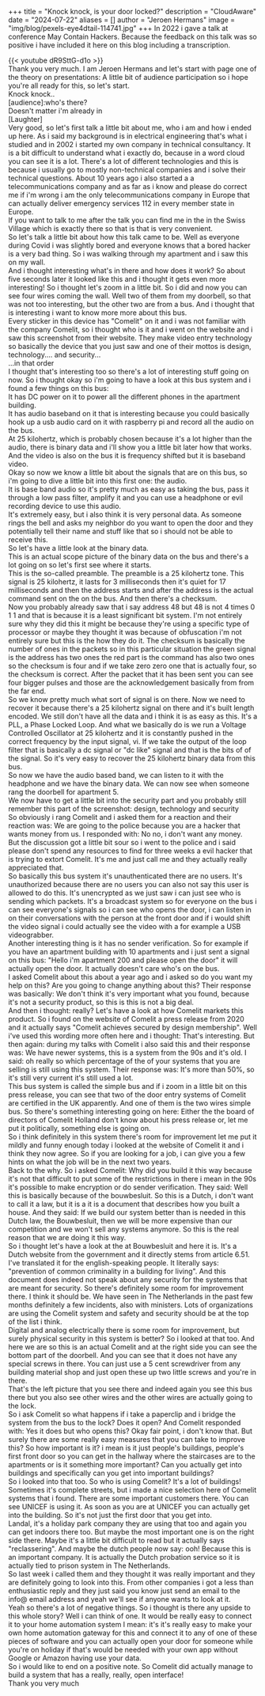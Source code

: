 +++
title = "Knock knock, is your door locked?"
description = "CloudAware"
date = "2024-07-22"
aliases = []
author = "Jeroen Hermans"
image = "img/blog/pexels-eye4dtail-114741.jpg"
+++
In 2022 i gave a talk at conference May Contain Hackers. Because the feedback on this talk was so positive i have included it here on this blog including a transcription.
<!--more-->
{{< youtube dR9SttG-d1o >}}  
Thank you very much.
I am Jeroen Hermans and let's start with page one of the theory on presentations: A little bit of
audience participation so i hope you're all ready for this, so let's start.  
Knock knock..  
[audience]:who's there?  
Doesn't matter i'm already in  
[Laughter]  
Very good, so let's first talk a little bit about me, who i am and how i ended up here.
As i said my background is in electrical engineering that's what i studied and in 2002 i started my own company
in technical consultancy. It is a bit difficult to understand what i exactly do, because in a
word cloud you can see it is a lot. There's a lot of different technologies and this is because i usually go to
mostly non-technical companies and i solve their technical questions. About 10 years ago i also
started a a telecommunications company and as far as i know and please do correct me if i'm wrong i am the only
telecommunications company in Europe that can actually deliver emergency services 112 in every member state in Europe.  
If you want to talk to me after the talk you can find me in the in the Swiss Village which is exactly there so that
is that is very convenient.  
So let's talk a little bit about how this talk came to be. Well as everyone during Covid i was
slightly bored and everyone knows that a bored hacker is a very bad thing. So i was walking through my apartment
and i saw this on my wall.  
And i thought interesting what's in there and how does it work? So about five seconds later
it looked like this and i thought it gets even more interesting! So i thought let's zoom in a little bit. So i
did and now you can see four wires coming the wall. Well two of them from my doorbell, so that was not too
interesting, but the other two are from a bus. And i thought that is interesting i want to
know more more about this bus.  
Every sticker in this device has "Comelit" on it and i was not familiar with the company Comelit, so i
thought who is it and i went on the website and i saw this screenshot from their website.
They make video entry technology so basically the device that you just saw and one of their
mottos is design, technology.... and security...  
...in that order  
I thought that's interesting too so there's a lot of interesting stuff going on now.
So i thought okay so i'm going to have a look at this bus system and i found a few things on this bus:  
It has DC power on it to power all the different phones in the apartment building.  
It has audio baseband on it that is interesting because you could basically hook up a
usb audio card on it with raspberry pi and record all the audio on the bus.  
At 25 kilohertz, which is probably chosen because it's a lot higher than the audio, there is binary data and i'll
show you a little bit later how that works.  
And the video is also on the bus it is frequency shifted but it is baseband video.  
Okay so now we know a little bit about the signals that are on this bus, so i'm going to dive a little bit
into this first one: the audio.  
It is base band audio so it's pretty much as easy as taking the bus, pass it through a low pass filter, amplify it and
you can use a headphone or evil  recording device to use this audio.  
It's extremely easy, but i also think it is very personal data. As someone rings the bell and asks my
neighbor do you want to open the door and they potentially tell their name and stuff
like that so i should not be able to receive this.  
So let's have a little look at the binary data.  
This is an actual scope picture of the binary data on the bus and there's a lot going on so let's
first see where it starts.  
This is the so-called preamble. The preamble is a 25 kilohertz tone. This signal is 25 kilohertz,
it lasts for 3 milliseconds then it's quiet for 17
milliseconds and then the address starts and after the address is the actual command sent on the
on the bus. And then there's a checksum.  
Now you probably already saw that i say address 48 but 48 is not 4 times 0 1 1 and that is because it is a least
significant bit system. I'm not entirely sure why they did this it might be because they're
using a specific type of processor or maybe they thought it was because of obfuscation i'm not entirely sure but
this is the how they do it.
The checksum is basically the number of ones in the packets so in this particular situation the green signal
is the address has two ones the red part is the command has also two ones so the checksum is four
and if we take zero zero one that is actually four, so the checksum is correct.
After the packet that it has been sent you can see four bigger pulses and those are the acknowledgement 
basically from from the far end.  
So we know pretty much what sort of signal is on there. Now we need to recover it because there's a 25
kilohertz signal on there and it's built length encoded. We still don't have all the data
and i think it is as easy as this. It's a PLL, a Phase Locked Loop. And what we basically do is we run a
Voltage Controlled Oscillator at 25 kilohertz and it is constantly pushed in the correct
frequency by the input signal, vi.
If we take the output of the loop filter that is basically a dc signal or "dc like" signal and that is 
the bits of of the signal. So it's very easy to recover the 25 kilohertz binary data from this bus.  
So now we have the audio based band, we can listen to it with the headphone and we have the binary data. We can now
see when someone rang the doorbell for apartment 5.  
We now have to get a little bit into the security part and you probably still remember this part of the
screenshot:  design, technology and security  
So obviously i rang Comelit and i asked them for a reaction and their reaction was: We are going to the police because you
are a hacker that wants money from us. I responded with: No no, i don't want any money.  
But the discussion got a little bit sour so i went to the police and i said please don't spend any 
resources to find for three weeks a evil hacker that is trying to extort Comelit. It's me and 
just call me and they actually really appreciated that.  
So basically this bus system it's unauthenticated there are no users. It's unauthorized because there are 
no users you can also not say this user is allowed to do this. It's unencrypted as we just saw i can
just see who is sending which packets. It's a broadcast system so for everyone on the bus 
i can see everyone's signals so i can see who opens the door, i can listen in on their conversations with
the person at the front door and if i would shift the video signal i could actually see the video 
with a for example a USB videograbber.  
Another interesting thing is it has no sender verification. So for example if you have an apartment
building with 10 apartments and i just sent a signal on this bus: "Hello i'm apartment 200 and please open the door"
it will actually open the door. It actually doesn't care who's on the bus.  
I asked Comelit about this about a year ago and i asked so do you want my help on this? Are you going to
change anything about this? Their response was basically: We don't think it's very
important what you found, because it's not a security product, so this is this is not a big deal.  
And then i thought: really? Let's have a look at how Comelit markets this product. So i found on the website of
Comelit a press release from 2020 and it actually says "Comelit achieves secured by design membership". 
Well i've used this wording more often here and i thought: That's interesting. But then again: during my talks
with Comelit i also said this and their response was: We have newer systems, this is a system from
the 90s and it's old. I said: oh really so which percentage of the of your systems that you are selling is
still using this system. Their response was: It's more than 50%, so it's still very current it's still used a lot.  
This bus system is called the simple bus and if i zoom in a little bit on this press release, you can see
that two of the door entry systems of Comelit are certified in the UK apparently. And one of them is 
the two wires simple bus. So there's something interesting going on here: Either the the
board of directors of Comelit Holland don't know about his press release or, let me put it politically, something
else is going on.  
So i think definitely in this system there's room for improvement let me put it mildly and funny enough 
today i looked at the website of Comelit it and i think they now agree. So if you are looking for a job, 
i can give you a few hints on what the job will be in the next two years.  
Back to the why. So i asked Comelit: Why did you build it this way because it's not that difficult to put some of
the restrictions in there i mean in the 90s it's possible to make encryption or do sender verification.
They said: Well this is basically because of the bouwbesluit. So this is a Dutch, i don't want to call it a law, 
but it is a it is a document that describes how you built a house. And they said: If we build our system better
than is needed in this Dutch law, the Bouwbesluit, then we will be more expensive than our competition 
and we won't sell any systems anymore. So this is the real reason that we are doing it this way.  
So i thought let's have a look at the at Bouwbesluit and here it is. It's a Dutch
website from the government and it directly stems from article 6.51. I've translated it for the
english-speaking people. It literally says: "prevention of common criminality in a building for living".
And this document does indeed not speak about any security for the systems that are meant for security.
So there's definitely some room for improvement there. I think it should be.
We have seen in The Netherlands in the past few months definitely a few incidents, also with ministers.
Lots of organizations are using the Comelit system and safety and security should be at the top of the list i think.  
Digital and analog electrically there is some room for improvement, but surely physical security in this system is
better? So i looked at that too. And here we are so this is an actual Comelit and at the right side you can see the
bottom part of the doorbell. And you can see that it does not have any special screws in there. You can just
use a 5 cent screwdriver from any building material shop and just open these up two little screws and you're in there.  
That's the left picture that you see there and indeed again you see this bus there but you also see other wires 
and the other wires are actually going to the lock.  
So i ask Comelit so what happens if i take a paperclip and i bridge the system from the bus to the lock? Does it open?
And Comelit responded with: Yes it does but who opens this? Okay fair point, i don't know that. But surely
there are some really easy measures that you can take to improve this? So how important is it? 
i mean is it just people's buildings, people's first front door so you can get in the
hallway where the staircases are to the apartments or is it something more important?
Can you actually get into buildings and specifically can you get into important buildings?  
So i looked into that too. So who is using Comelit? It's a lot of buildings! Sometimes it's complete streets,
but i made a nice selection here of Comelit systems that i found. 
There are some important customers there. You can see UNICEF is using it. As soon as you are at UNICEF you can
actually get into the building. So it's not just the first door that you get into.  
Landal, it's a holiday park company they are using that too and again you can get indoors there too.
But maybe the most important one is on the right side there. Maybe it's a little bit difficult to
read but it actually says "reclassering". And maybe the dutch people now say: ooh! Because this is an 
important company. It is actually the Dutch probation service so it is actually tied to
prison system in The Netherlands.  
So last week i called them and they thought it was really important and they are definitely going to look into
this. From other companies i got a less than enthusiastic reply and they just said you know just
send an email to the info@ email address and yeah we'll see if anyone wants to look at it.  
Yeah so there's a lot of negative things. So i thought is there any upside to this whole story?
Well i can think of one. It would be really easy to connect it to your home automation system
I mean: it's it's really easy to make your own home automation gateway for this and
connect it to any of one of these pieces of software and you can actually open
your door for someone while you're on holiday if that's would be needed with your
own app without Google or Amazon  having use your data.  
So i would like to end on a positive note. So Comelit did actually manage to build a system that has a
really, really, open interface!  
Thank you very much
